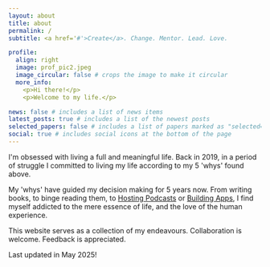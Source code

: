 ```yaml
---
layout: about
title: about
permalink: /
subtitle: <a href='#'>Create</a>. Change. Mentor. Lead. Love.

profile:
  align: right
  image: prof_pic2.jpeg
  image_circular: false # crops the image to make it circular
  more_info:
    <p>Hi there!</p>
    <p>Welcome to my life.</p>

news: false # includes a list of news items
latest_posts: true # includes a list of the newest posts
selected_papers: false # includes a list of papers marked as "selected={true}"
social: true # includes social icons at the bottom of the page
---
```


I'm obsessed with living a full and meaningful life. Back in 2019, in a period of struggle I committed to living my life according to my 5 'whys' found above.

My 'whys' have guided my decision making for 5 years now. From writing books, to binge reading them, to [Hosting Podcasts](https://rss.com/podcasts/americanmemoirs/) or [Building Apps](https://www.astropaws.dog/), I find myself addicted to the mere essence of life, and the love of the human experience.

This website serves as a collection of my endeavours. Collaboration is welcome. Feedback is appreciated.

Last updated in May 2025!
